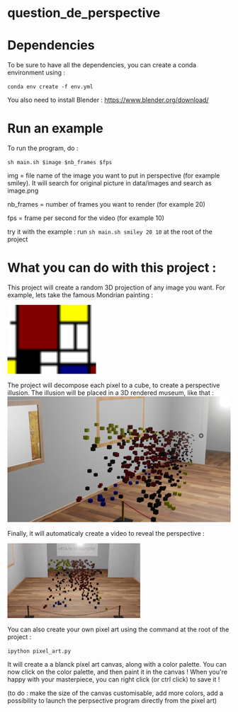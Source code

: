 # question_de_perspective

# Dependencies
To be sure to have all the dependencies, you can create a conda environment using :

`conda env create -f env.yml`

You also need to install Blender : https://www.blender.org/download/

# Run an example
To run the program, do :

`sh main.sh $image $nb_frames $fps`

img = file name of the image you want to put in perspective (for example smiley). It will search for original picture in data/images and search as image.png


nb_frames = number of frames you want to render (for example 20)


fps = frame per second for the video (for example 10)

try it with the example : run 
`sh main.sh smiley 20 10`
at the root of the project

# What you can do with this project :
This project will create a random 3D projection of any image you want. For example, lets take the famous Mondrian painting :

<img src="./data/for_readme/mondrian.png" alt="Mondrian" width="200">

The project will decompose each pixel to a cube, to create a perspective illusion. The illusion will be placed in a 3D rendered museum, like that :
![perspective](./data/for_readme/perspective_mondrian.png)

Finally, it will automaticaly create a video to reveal the perspective :

![gif](./data/for_readme/gif_mondrian.gif)

You can also create your own pixel art using the command at the root of the project :

`ipython pixel_art.py` 

It will create a a blanck pixel art canvas, along with a color palette. You can now click on the color palette, and then 
paint it in the canvas !
When you're happy with your masterpiece, you can right click (or ctrl click) to save it !

(to do : make the size of the canvas customisable, add more colors, add a possibility to launch the perpsective program
directly from the pixel art)